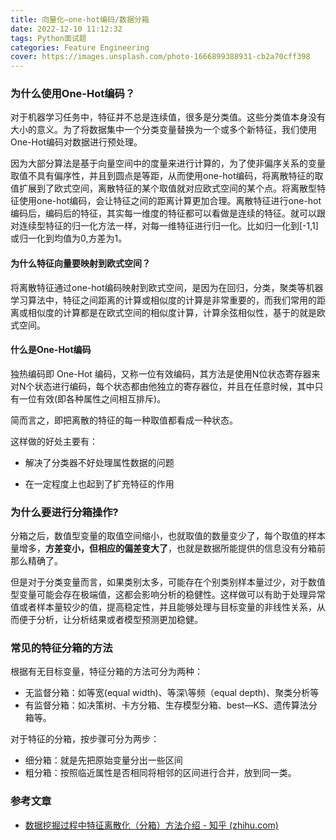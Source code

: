 ```yaml
---
title: 向量化–one-hot编码/数据分箱
date: 2022-12-10 11:12:32
tags: Python面试题
categories: Feature Engineering
cover: https://images.unsplash.com/photo-1666899388931-cb2a70cff398
---
```


### 为什么使用One-Hot编码？

对于机器学习任务中，特征并不总是连续值，很多是分类值。这些分类值本身没有大小的意义。为了将数据集中一个分类变量替换为一个或多个新特征，我们使用One-Hot编码对数据进行预处理。

因为大部分算法是基于向量空间中的度量来进行计算的，为了使非偏序关系的变量取值不具有偏序性，并且到圆点是等距，从而使用one-hot编码，将离散特征的取值扩展到了欧式空间，离散特征的某个取值就对应欧式空间的某个点。将离散型特征使用one-hot编码，会让特征之间的距离计算更加合理。离散特征进行one-hot编码后，编码后的特征，其实每一维度的特征都可以看做是连续的特征。就可以跟对连续型特征的归一化方法一样，对每一维特征进行归一化。比如归一化到[-1,1]或归一化到均值为0,方差为1。

#### 为什么特征向量要映射到欧式空间？

​将离散特征通过one-hot编码映射到欧式空间，是因为在回归，分类，聚类等机器学习算法中，特征之间距离的计算或相似度的计算是非常重要的，而我们常用的距离或相似度的计算都是在欧式空间的相似度计算，计算余弦相似性，基于的就是欧式空间。

#### 什么是One-Hot编码

独热编码即 One-Hot 编码，又称一位有效编码，其方法是使用N位状态寄存器来对N个状态进行编码，每个状态都由他独立的寄存器位，并且在任意时候，其中只有一位有效(即各种属性之间相互排斥)。

简而言之，即把离散的特征的每一种取值都看成一种状态。

这样做的好处主要有：

- 解决了分类器不好处理属性数据的问题

- 在一定程度上也起到了扩充特征的作用

### 为什么要进行分箱操作?

分箱之后，数值型变量的取值空间缩小，也就取值的数量变少了，每个取值的样本量增多，**方差变小，但相应的偏差变大了**，也就是数据所能提供的信息没有分箱前那么精确了。

但是对于分类变量而言，如果类别太多，可能存在个别类别样本量过少，对于数值型变量可能会存在极端值，这都会影响分析的稳健性。这样做可以有助于处理异常值或者样本量较少的值，提高稳定性，并且能够处理与目标变量的非线性关系，从而便于分析，让分析结果或者模型预测更加稳健。

### 常见的特征分箱的方法

根据有无目标变量，特征分箱的方法可分为两种：

- 无监督分箱：如等宽(equal width)、等深\等频（equal depth)、聚类分析等
- 有监督分箱：如决策树、卡方分箱、生存模型分箱、best—KS、遗传算法分箱等。

对于特征的分箱，按步骤可分为两步：

- 细分箱：就是先把原始变量分出一些区间
- 粗分箱：按照临近属性是否相同将相邻的区间进行合并，放到同一类。

### 参考文章

- [数据挖掘过程中特征离散化（分箱）方法介绍 - 知乎 (zhihu.com)](https://zhuanlan.zhihu.com/p/486766553)
